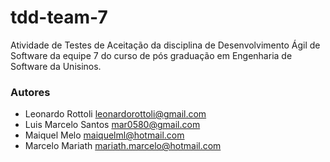 # tdd-team-7
Atividade de Testes de Aceitação da disciplina de Desenvolvimento Ágil de Software da equipe 7 do curso de pós graduação em Engenharia de Software da Unisinos.

### Autores
* Leonardo Rottoli <leonardorottoli@gmail.com>
* Luis Marcelo Santos <mar0580@gmail.com>
* Maiquel Melo <maiquelml@hotmail.com>
* Marcelo Mariath <mariath.marcelo@hotmail.com>